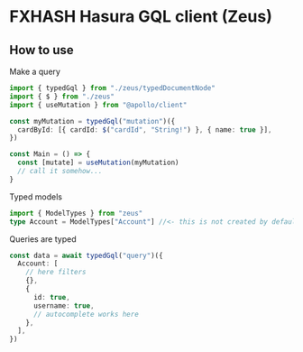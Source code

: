 # FXHASH Hasura GQL client (Zeus)

## How to use

Make a query

```ts
import { typedGql } from "./zeus/typedDocumentNode"
import { $ } from "./zeus"
import { useMutation } from "@apollo/client"

const myMutation = typedGql("mutation")({
  cardById: [{ cardId: $("cardId", "String!") }, { name: true }],
})

const Main = () => {
  const [mutate] = useMutation(myMutation)
  // call it somehow...
}
```

Typed models

```ts
import { ModelTypes } from "zeus"
type Account = ModelTypes["Account"] //<- this is not created by default
```

Queries are typed

```ts
const data = await typedGql("query")({
  Account: [
    // here filters
    {},
    {
      id: true,
      username: true,
      // autocomplete works here
    },
  ],
})
```
